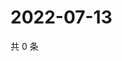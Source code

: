# 2022-07-13

共 0 条

<!-- BEGIN WEIBO -->
<!-- 最后更新时间 Wed Jul 13 2022 09:39:15 GMT+0800 (China Standard Time) -->

<!-- END WEIBO -->
